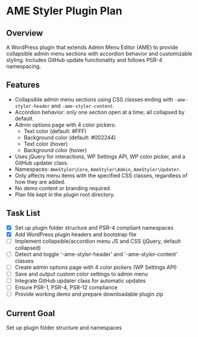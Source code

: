 # AME Styler Plugin Plan

## Overview
A WordPress plugin that extends Admin Menu Editor (AME) to provide collapsible admin menu sections with accordion behavior and customizable styling. Includes GitHub update functionality and follows PSR-4 namespacing.

## Features
- Collapsible admin menu sections using CSS classes ending with `-ame-styler-header` and `-ame-styler-content`.
- Accordion behavior: only one section open at a time; all collapsed by default.
- Admin options page with 4 color pickers:
  - Text color (default: #FFF)
  - Background color (default: #002244)
  - Text color (hover)
  - Background color (hover)
- Uses jQuery for interactions, WP Settings API, WP color picker, and a GitHub updater class.
- Namespaces: `AmeStyler\Core`, `AmeStyler\Admin`, `AmeStyler\Updater`.
- Only affects menu items with the specified CSS classes, regardless of how they are added.
- No demo content or branding required.
- Plan file kept in the plugin root directory.

## Task List
- [x] Set up plugin folder structure and PSR-4 compliant namespaces
- [x] Add WordPress plugin headers and bootstrap file
- [ ] Implement collapsible/accordion menu JS and CSS (jQuery, default collapsed)
- [ ] Detect and toggle '-ame-styler-header' and '-ame-styler-content' classes
- [ ] Create admin options page with 4 color pickers (WP Settings API)
- [ ] Save and output custom color settings to admin menu
- [ ] Integrate GitHub updater class for automatic updates
- [ ] Ensure PSR-1, PSR-4, PSR-12 compliance
- [ ] Provide working demo and prepare downloadable plugin zip

## Current Goal
Set up plugin folder structure and namespaces
